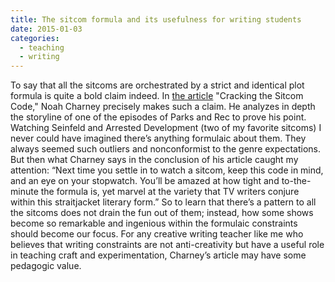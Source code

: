 ```yaml
---
title: The sitcom formula and its usefulness for writing students
date: 2015-01-03 
categories:
  - teaching
  - writing
---
```

To say that all the sitcoms are orchestrated by a strict and identical plot formula is quite a bold claim indeed. In [the article](http://www.theatlantic.com/entertainment/archive/2014/12/cracking-the-sitcom-code/384068/) "Cracking the Sitcom Code," Noah Charney precisely makes such a claim. He analyzes in depth the storyline of one of the episodes of Parks and Rec to prove his point. Watching Seinfeld and Arrested Development (two of my favorite sitcoms) I never could have imagined there’s anything formulaic about them. They always seemed such outliers and nonconformist to the genre expectations. But then what Charney says in the conclusion of his article caught my attention: “Next time you settle in to watch a sitcom, keep this code in mind, and an eye on your stopwatch. You’ll be amazed at how tight and to-the-minute the formula is, yet marvel at the variety that TV writers conjure within this straitjacket literary form.” So to learn that there’s a pattern to all the sitcoms does not drain the fun out of them; instead, how some shows become so remarkable and ingenious within the formulaic constraints should become our focus. For any creative writing teacher like me who believes that writing constraints are not anti-creativity but have a useful role in teaching craft and experimentation, Charney’s article may have some pedagogic value.
